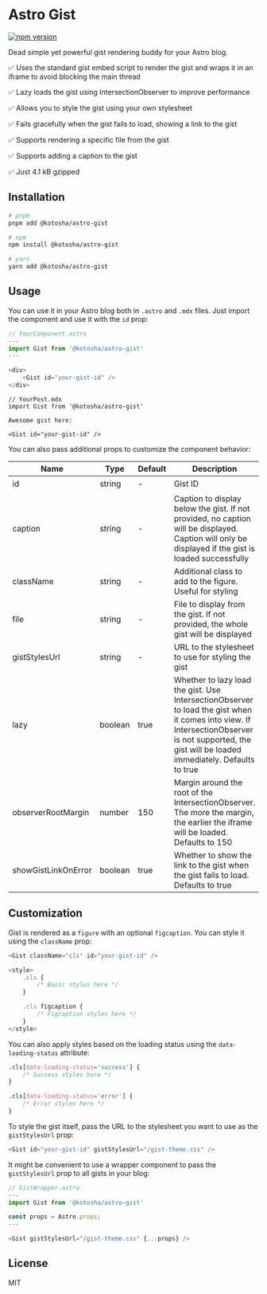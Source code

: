 # Astro Gist

[![npm version](https://badge.fury.io/js/@kotosha%2Fastro-gist.svg)](https://badge.fury.io/js/@kotosha%2Fastro-gist)

Dead simple yet powerful gist rendering buddy for your Astro blog.

✅ Uses the standard gist embed script to render the gist and wraps it in an iframe to avoid blocking the main thread

✅ Lazy loads the gist using IntersectionObserver to improve performance

✅ Allows you to style the gist using your own stylesheet

✅ Fails gracefully when the gist fails to load, showing a link to the gist

✅ Supports rendering a specific file from the gist

✅ Supports adding a caption to the gist

✅ Just 4.1 kB gzipped

## Installation

```bash
# pnpm
pnpm add @kotosha/astro-gist

# npm
npm install @kotosha/astro-gist

# yarn
yarn add @kotosha/astro-gist
```

## Usage

You can use it in your Astro blog both in `.astro` and `.mdx` files. Just import the component and use it with the `id` prop:

```typescript jsx
// YourComponent.astro
---
import Gist from '@kotosha/astro-gist'
---

<div>
    <Gist id="your-gist-id" />
</div>
```

```mdxjs
// YourPost.mdx
import Gist from '@kotosha/astro-gist'

Awesome gist here:

<Gist id="your-gist-id" />
```

You can also pass additional props to customize the component behavior:

| Name                | Type    | Default | Description                                                                                                                                                                                       | Required |
| ------------------- | ------- | ------- | ------------------------------------------------------------------------------------------------------------------------------------------------------------------------------------------------- | -------- |
| id                  | string  | -       | Gist ID                                                                                                                                                                                           | ✔️       |
| caption             | string  | -       | Caption to display below the gist. If not provided, no caption will be displayed. Caption will only be displayed if the gist is loaded successfully                                               |
| className           | string  | -       | Additional class to add to the figure. Useful for styling                                                                                                                                         |
| file                | string  | -       | File to display from the gist. If not provided, the whole gist will be displayed                                                                                                                  |
| gistStylesUrl       | string  | -       | URL to the stylesheet to use for styling the gist                                                                                                                                                 |
| lazy                | boolean | true    | Whether to lazy load the gist. Use IntersectionObserver to load the gist when it comes into view. If IntersectionObserver is not supported, the gist will be loaded immediately. Defaults to true |
| observerRootMargin  | number  | 150     | Margin around the root of the IntersectionObserver. The more the margin, the earlier the iframe will be loaded. Defaults to 150                                                                   |
| showGistLinkOnError | boolean | true    | Whether to show the link to the gist when the gist fails to load. Defaults to true                                                                                                                |

## Customization

Gist is rendered as a `figure` with an optional `figcaption`. You can style it using the `className` prop:

```typescript jsx
<Gist className="cls" id="your-gist-id" />

<style>
    .cls {
        /* Basic styles here */
    }

    .cls figcaption {
        /* Figcaption styles here */
    }
</style>
```

You can also apply styles based on the loading status using the `data-loading-status` attribute:

```css
.cls[data-loading-status='success'] {
    /* Success styles here */
}

.cls[data-loading-status='error'] {
    /* Error styles here */
}
```

To style the gist itself, pass the URL to the stylesheet you want to use as the `gistStylesUrl` prop:

```typescript jsx
<Gist id="your-gist-id" gistStylesUrl="/gist-theme.css" />
```

It might be convenient to use a wrapper component to pass the `gistStylesUrl` prop to all gists in your blog:

```typescript jsx
// GistWrapper.astro
---
import Gist from '@kotosha/astro-gist'

const props = Astro.props;
---

<Gist gistStylesUrl="/gist-theme.css" {...props} />
```

## License

MIT
